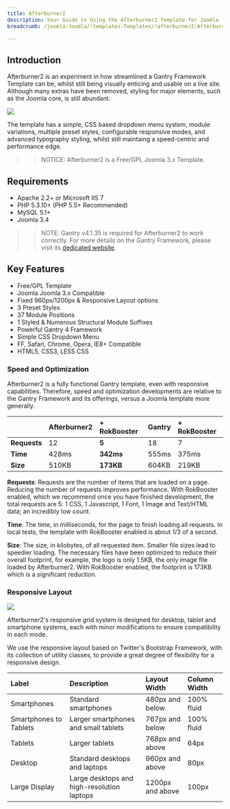 ```yaml
---
title: Afterburner2
description: Your Guide to Using the Afterburner2 Template for Joomla
breadcrumb: /joomla:Joomla/!templates:Templates/!afterburner2:Afterburner2

---
```


Introduction
-----

Afterburner2 is an experiment in how streamlined a Gantry Framework Template can be, whilst still being visually enticing and usable on a live site. Although many extras have been removed, styling for major elements, such as the Joomla core, is still abundant.

![][afterburner2]

The template has a simple, CSS based dropdown menu system, module variations, multiple preset styles, configurable responsive modes, and advanced typography styling, whilst still maintaing a speed-centric and performance edge.

>> NOTICE: Afterburner2 is a Free/GPL Joomla 3.x Template.

Requirements
-----

* Apache 2.2+ or Microsoft IIS 7
* PHP 5.3.10+ (PHP 5.5+ Recommended)
* MySQL 5.1+
* Joomla 3.4

>> NOTE: Gantry v4.1.35 is required for Afterburner2 to work correctly. For more details on the Gantry Framework, please visit its [dedicated website](http://gantry.org).

Key Features
-----

* Free/GPL Template
* Joomla Joomla 3.x Compatible
* Fixed 960px/1200px & Responsive Layout options
* 3 Preset Styles
* 37 Module Positions
* 1 Styled & Numerous Structural Module Suffixes
* Powerful Gantry 4 Framework
* Simple CSS Dropdown Menu
* FF, Safari, Chrome, Opera, IE8+ Compatible
* HTML5, CSS3, LESS CSS

### Speed and Optimization

Afterburner2 is a fully functional Gantry template, even with responsive capabilities. Therefore, speed and optimization developments are relative to the Gantry Framework and its offerings, versus a Joomla template more generally.

|              | Afterburner2 | + RokBooster | Gantry | + RokBooster |  
| :----------- | :----------- | :----------- | :----- | :----------- |  
| **Requests** | 12           | **5**        | 18     | 7            |  
| **Time**     | 428ms        | **342ms**    | 555ms  | 375ms        |  
| **Size**     | 510KB        | **173KB**    | 604KB  | 219KB        |  

**Requests**: Requests are the number of items that are loaded on a page. Reducing the number of requests improves performance. With RokBooster enabled, which we recommend once you have finished development, the total requests are 5: 1 CSS, 1 Javascript, 1 Font, 1 Image and Text/HTML data; an incredibly low count.

**Time**: The time, in milliseconds, for the page to finish loading all requests. In local tests, the template with RokBooster enabled is about 1/3 of a second.

**Size**: The size, in kilobytes, of all requested item. Smaller file sizes lead to speedier loading. The necessary files have been optimized to reduce their overall footprint, for example, the logo is only 1.5KB, the only image file loaded by Afterburner2. With RokBooster enabled, the footprint is 173KB which is a significant reduction.

### Responsive Layout

![][responsive]

Afterburner2's responsive grid system is designed for desktop, tablet and smartphone systems, each with minor modifications to ensure compatibility in each mode.

We use the responsive layout based on Twitter's Bootstrap Framework, with its collection of utility classes, to provide a great degree of flexibility for a responsive design.

| Label                  | Description                                | Layout Width     | Column Width |  
| :--------------------- | :----------------------------------------- | :--------------- | :----------- |  
| Smartphones            | Standard smartphones                       | 480px and below  | 100% fluid   |  
| Smartphones to Tablets | Larger smartphones and small tablets       | 767px and below  | 100% fluid   |  
| Tablets                | Larger tablets                             | 768px and above  | 64px         |  
| Desktop                | Standard desktops and laptops              | 960px and above  | 80px         |  
| Large Display          | Large desktops and high-resolution laptops | 1200px and above | 100px        | 

[gantry]: http://gantry.org
[afterburner2]: assets/afterburner22.jpeg
[responsive]: assets/responsive.jpg
[roksprocket]: assets/roksprocket.jpg
[filezilla]: https://filezilla-project.org
[launcher]: ../../start/rocketlauncher.md
[strips]: assets/strips.jpg
[k2]: assets/k2.jpg